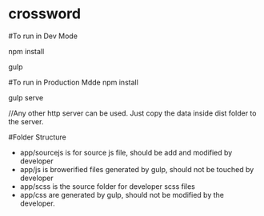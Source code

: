 # crossword

#To run in Dev Mode

  npm install

  gulp

#To run in Production Mdde
  npm install

  gulp serve

  //Any other http server can be used. Just copy the data inside dist folder to the server.

#Folder Structure
  - app/sourcejs 
    is for source js file, should be add and modified by developer
  - app/js
    is browerified files generated by gulp, should not be touched by developer
  - app/scss
    is the source folder for developer scss files
  - app/css
    are generated by gulp, should not be modified by the developer.
